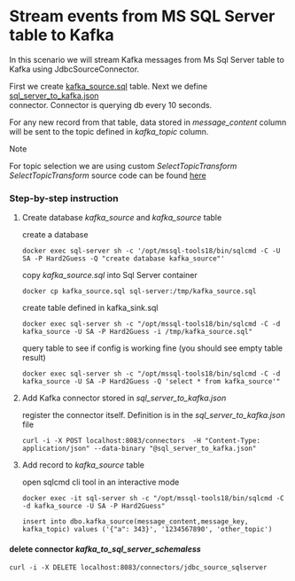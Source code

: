 # Stream events from MS SQL Server table to Kafka

In this scenario we will stream Kafka messages from Ms Sql Server table to Kafka using JdbcSourceConnector.

First we create [kafka_source.sql](kafka_source.sql) table. Next we define [sql_server_to_kafka.json](sql_server_to_kafka.json)  
connector. Connector is querying db every 10 seconds.

For any new record from that table, data stored in _message_content_ column
will be sent to the topic defined in _kafka_topic_ column.

> [!NOTE]
> For topic selection we are using custom _SelectTopicTransform_
> _SelectTopicTransform_ source code can be found [here](https://github.com/tomaszkubacki/schema_wrapping/blob/main/src/main/java/net/tk/kafka/connect/transforms/SelectTopicTransform.java)

### Step-by-step instruction

1. Create database _kafka_source_ and _kafka_source_ table

   create a database

   ```shell
   docker exec sql-server sh -c '/opt/mssql-tools18/bin/sqlcmd -C -U SA -P Hard2Guess -Q "create database kafka_source"'
   ```

   copy _kafka_source.sql_ into Sql Server container

   ```shell
   docker cp kafka_source.sql sql-server:/tmp/kafka_source.sql
   ```

   create table defined in kafka_sink.sql

   ```shell
   docker exec sql-server sh -c "/opt/mssql-tools18/bin/sqlcmd -C -d kafka_source -U SA -P Hard2Guess -i /tmp/kafka_source.sql"
   ```

   query table to see if config is working fine (you should see empty table result)

   ```shell
   docker exec sql-server sh -c "/opt/mssql-tools18/bin/sqlcmd -C -d kafka_source -U SA -P Hard2Guess -Q 'select * from kafka_source'"
   ```

2. Add Kafka connector stored in _sql_server_to_kafka.json_

   register the connector itself. Definition is in the _sql_server_to_kafka.json_ file

   ```shell
   curl -i -X POST localhost:8083/connectors  -H "Content-Type: application/json" --data-binary "@sql_server_to_kafka.json"
   ```

3. Add record to _kafka_source_ table

   open sqlcmd cli tool in an interactive mode

   ```shell
   docker exec -it sql-server sh -c "/opt/mssql-tools18/bin/sqlcmd -C -d kafka_source -U SA -P Hard2Guess"
   ```

   ```shell
   insert into dbo.kafka_source(message_content,message_key, kafka_topic) values ('{"a": 343}', '1234567890', 'other_topic')
   ```

#### delete connector _kafka_to_sql_server_schemaless_

```shell
curl -i -X DELETE localhost:8083/connectors/jdbc_source_sqlserver
```
